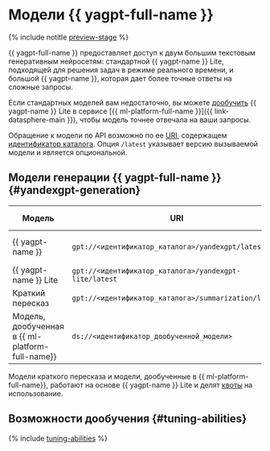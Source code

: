 # Модели {{ yagpt-full-name }}

{% include notitle [preview-stage](../../_includes/yandexgpt/preview.md) %}

{{ yagpt-full-name }} предоставляет доступ к двум большим текстовым генеративным нейросетям: стандартной {{ yagpt-name }} Lite, подходящей для решения задач в режиме реального времени, и большой {{ yagpt-name }}, которая дает более точные ответы на сложные запросы.

Если стандартных моделей вам недостаточно, вы можете [дообучить](../tutorials/yagpt-tuning) {{ yagpt-name }} Lite в сервисе [{{ ml-platform-full-name }}]({{ link-datasphere-main }}), чтобы модель точнее отвечала на ваши запросы. 

Обращение к модели по API возможно по ее [URI](https://ru.wikipedia.org/wiki/URI), содержащем [идентификатор каталога](../../resource-manager/operations/folder/get-id.md). Опция `/latest` указывает версию вызываемой модели и является опциональной. 

## Модели генерации {{ yagpt-full-name }} {#yandexgpt-generation}

| Модель | URI | Режим работы |
|---|---|---|
| {{ yagpt-name }} | `gpt://<идентификатор_каталога>/yandexgpt/latest` | [Асинхронный, синхронный](./index.md#working-mode) ^1^ |
| {{ yagpt-name }} Lite | `gpt://<идентификатор_каталога>/yandexgpt-lite/latest` | Асинхронный, синхронный |
| Краткий пересказ | `gpt://<идентификатор_каталога>/summarization/latest` | Асинхронный, синхронный |
| Модель, дообученная в {{ ml-platform-full-name}} | `ds://<идентификатор_дообученной_модели>` | Синхронный |

Модели краткого пересказа и модели, дообученные в {{ ml-platform-full-name}}, работают на основе {{ yagpt-name }} Lite и делят [квоты](./limits.md#quotas) на использование.

## Возможности дообучения {#tuning-abilities}

{% include [tuning-abilities](../../_includes/yandexgpt/tuning-abilities.md) %}
